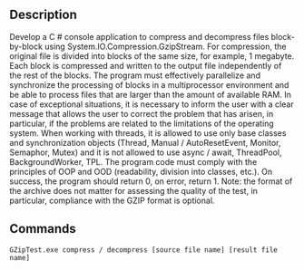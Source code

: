 ## Description
Develop a C # console application to compress and decompress files block-by-block using System.IO.Compression.GzipStream.
For compression, the original file is divided into blocks of the same size, for example, 1 megabyte. Each block is compressed and written to the output file independently of the rest of the blocks.
The program must effectively parallelize and synchronize the processing of blocks in a multiprocessor environment and be able to process files that are larger than the amount of available RAM.
In case of exceptional situations, it is necessary to inform the user with a clear message that allows the user to correct the problem that has arisen, in particular, if the problems are related to the limitations of the operating system.
When working with threads, it is allowed to use only base classes and synchronization objects (Thread, Manual / AutoResetEvent, Monitor, Semaphor, Mutex) and it is not allowed to use async / await, ThreadPool, BackgroundWorker, TPL.
The program code must comply with the principles of OOP and OOD (readability, division into classes, etc.).
On success, the program should return 0, on error, return 1.
Note: the format of the archive does not matter for assessing the quality of the test, in particular, compliance with the GZIP format is optional.

## Commands
`GZipTest.exe compress / decompress [source file name] [result file name]`
